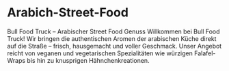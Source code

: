 # Arabich-Street-Food
Bull Food Truck – Arabischer Street Food Genuss Willkommen bei Bull Food Truck! Wir bringen die authentischen Aromen der arabischen Küche direkt auf die Straße – frisch, hausgemacht und voller Geschmack.  Unser Angebot reicht von veganen und vegetarischen Spezialitäten wie würzigen Falafel-Wraps bis hin zu knusprigen Hähnchenkreationen. 
